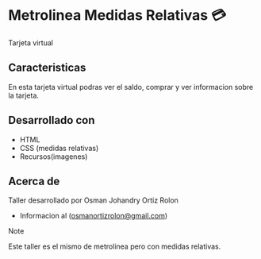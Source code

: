 # Metrolinea Medidas Relativas 💳

Tarjeta virtual 

## Caracteristicas 
En esta tarjeta virtual podras ver el saldo, comprar y ver informacion sobre la tarjeta. 

## Desarrollado con 
- HTML 
- CSS (medidas relativas)
- Recursos(imagenes)

 ## Acerca de 
Taller desarrollado por Osman Johandry Ortiz Rolon
- Informacion al (osmanortizrolon@gmail.com)
> [!NOTE]
 Este taller es el mismo de metrolinea pero con medidas relativas.
